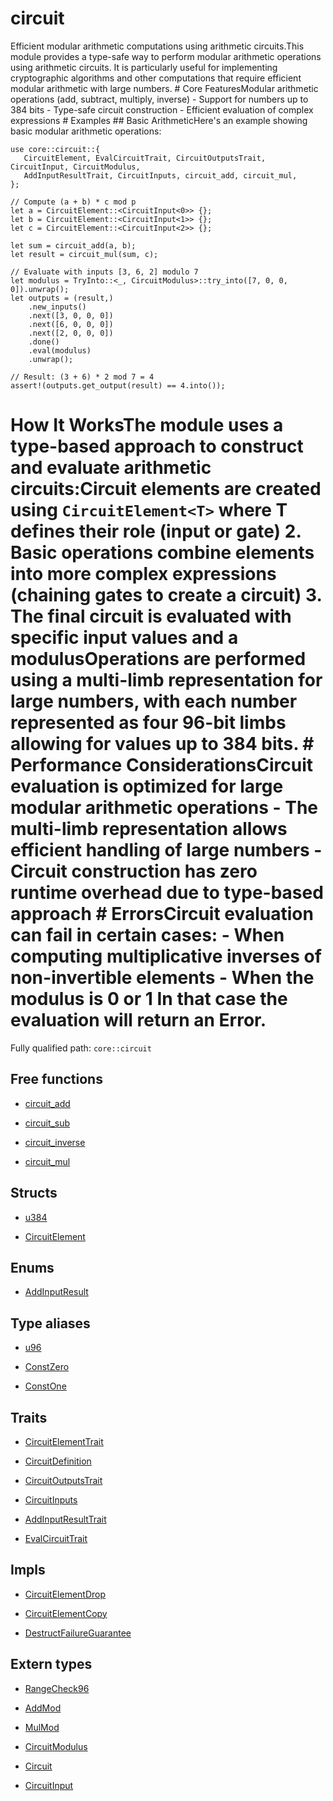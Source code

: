 # circuit

Efficient modular arithmetic computations using arithmetic circuits.This module provides a type-safe way to perform modular arithmetic operations using arithmetic circuits. It is particularly useful for implementing cryptographic algorithms and other computations that require efficient modular arithmetic with large numbers.  # Core FeaturesModular arithmetic operations (add, subtract, multiply, inverse) - Support for numbers up to 384 bits - Type-safe circuit construction - Efficient evaluation of complex expressions  # Examples  ## Basic ArithmeticHere's an example showing basic modular arithmetic operations:
```cairo
use core::circuit::{
   CircuitElement, EvalCircuitTrait, CircuitOutputsTrait, CircuitInput, CircuitModulus,
   AddInputResultTrait, CircuitInputs, circuit_add, circuit_mul,
};

// Compute (a + b) * c mod p
let a = CircuitElement::<CircuitInput<0>> {};
let b = CircuitElement::<CircuitInput<1>> {};
let c = CircuitElement::<CircuitInput<2>> {};

let sum = circuit_add(a, b);
let result = circuit_mul(sum, c);

// Evaluate with inputs [3, 6, 2] modulo 7
let modulus = TryInto::<_, CircuitModulus>::try_into([7, 0, 0, 0]).unwrap();
let outputs = (result,)
    .new_inputs()
    .next([3, 0, 0, 0])
    .next([6, 0, 0, 0])
    .next([2, 0, 0, 0])
    .done()
    .eval(modulus)
    .unwrap();

// Result: (3 + 6) * 2 mod 7 = 4
assert!(outputs.get_output(result) == 4.into());
```
  # How It WorksThe module uses a type-based approach to construct and evaluate arithmetic circuits:Circuit elements are created using `CircuitElement<T>` where T defines their role (input or gate) 2. Basic operations combine elements into more complex expressions (chaining gates to create a circuit) 3. The final circuit is evaluated with specific input values and a modulusOperations are performed using a multi-limb representation for large numbers, with each number represented as four 96-bit limbs allowing for values up to 384 bits.  # Performance ConsiderationsCircuit evaluation is optimized for large modular arithmetic operations - The multi-limb representation allows efficient handling of large numbers - Circuit construction has zero runtime overhead due to type-based approach  # ErrorsCircuit evaluation can fail in certain cases: - When computing multiplicative inverses of non-invertible elements - When the modulus is 0 or 1 In that case the evaluation will return an Error.

Fully qualified path: `core::circuit`

## Free functions

- [circuit_add](./core-circuit-circuit_add.md)

- [circuit_sub](./core-circuit-circuit_sub.md)

- [circuit_inverse](./core-circuit-circuit_inverse.md)

- [circuit_mul](./core-circuit-circuit_mul.md)

## Structs

- [u384](./core-circuit-u384.md)

- [CircuitElement](./core-circuit-CircuitElement.md)

## Enums

- [AddInputResult](./core-circuit-AddInputResult.md)

## Type aliases

- [u96](./core-circuit-u96.md)

- [ConstZero](./core-circuit-ConstZero.md)

- [ConstOne](./core-circuit-ConstOne.md)

## Traits

- [CircuitElementTrait](./core-circuit-CircuitElementTrait.md)

- [CircuitDefinition](./core-circuit-CircuitDefinition.md)

- [CircuitOutputsTrait](./core-circuit-CircuitOutputsTrait.md)

- [CircuitInputs](./core-circuit-CircuitInputs.md)

- [AddInputResultTrait](./core-circuit-AddInputResultTrait.md)

- [EvalCircuitTrait](./core-circuit-EvalCircuitTrait.md)

## Impls

- [CircuitElementDrop](./core-circuit-CircuitElementDrop.md)

- [CircuitElementCopy](./core-circuit-CircuitElementCopy.md)

- [DestructFailureGuarantee](./core-circuit-DestructFailureGuarantee.md)

## Extern types

- [RangeCheck96](./core-circuit-RangeCheck96.md)

- [AddMod](./core-circuit-AddMod.md)

- [MulMod](./core-circuit-MulMod.md)

- [CircuitModulus](./core-circuit-CircuitModulus.md)

- [Circuit](./core-circuit-Circuit.md)

- [CircuitInput](./core-circuit-CircuitInput.md)

